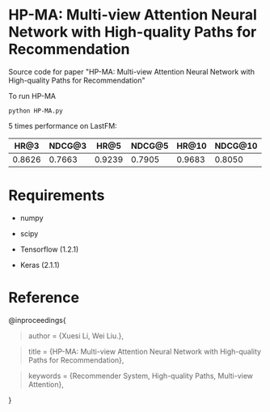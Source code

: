 # HP-MA: Multi-view Attention Neural Network with High-quality Paths for Recommendation

Source code for paper "HP-MA: Multi-view Attention Neural Network with High-quality Paths for Recommendation"

To run HP-MA
```
python HP-MA.py
```
5 times performance on LastFM:

HR@3  | NDCG@3| HR@5|NDCG@5|HR@10 |NDCG@10
-|-|-|-|-|-
0.8626|0.7663|0.9239|0.7905|0.9683|0.8050

# Requirements

* numpy

* scipy

* Tensorflow (1.2.1)

* Keras (2.1.1)

# Reference

@inproceedings{

> author = {Xuesi Li, Wei Liu.},
 
> title = {HP-MA: Multi-view Attention Neural Network with High-quality Paths for Recommendation},
 
> keywords = {Recommender System, High-quality Paths, Multi-view Attention},
 
}
